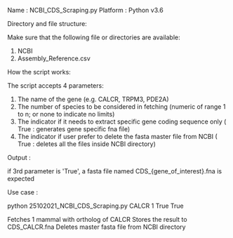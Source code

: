 Name : NCBI_CDS_Scraping.py
Platform : Python v3.6

Directory and file structure:

Make sure that the following file or directories are available:
1. NCBI
2. Assembly_Reference.csv

How the script works:

The script accepts 4 parameters:
1. The name of the gene (e.g. CALCR, TRPM3, PDE2A)
2. The number of species to be considered in fetching (numeric of range 1 to n; 
   or none to indicate no limits)
3. The indicator if it needs to extract specific gene coding sequence only 
   ( True : generates gene specific fna file)
4. The indicator if user prefer to delete the fasta master file from NCBI 
   ( True : deletes all the files inside NCBI directory)

Output :

if 3rd parameter is 'True', a fasta file named CDS_{gene_of_interest}.fna is expected

Use case :

python 25102021_NCBI_CDS_Scraping.py CALCR 1 True True

Fetches 1 mammal with ortholog of CALCR
Stores the result to CDS_CALCR.fna
Deletes master fasta file from NCBI directory 
